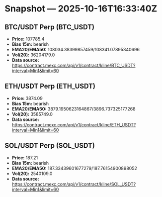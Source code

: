 # Snapshot — 2025-10-16T16:33:40Z

## BTC/USDT Perp (BTC_USDT)
- **Price:** 107785.4
- **Bias 15m:** bearish
- **EMA20/EMA50:** 108034.38399857459/108341.07895340696
- **Vol(20):** 36204179.0
- **Data source:** https://contract.mexc.com/api/v1/contract/kline/BTC_USDT?interval=Min1&limit=60

## ETH/USDT Perp (ETH_USDT)
- **Price:** 3874.09
- **Bias 15m:** bearish
- **EMA20/EMA50:** 3879.1950623164867/3896.737325177268
- **Vol(20):** 3585749.0
- **Data source:** https://contract.mexc.com/api/v1/contract/kline/ETH_USDT?interval=Min1&limit=60

## SOL/USDT Perp (SOL_USDT)
- **Price:** 187.21
- **Bias 15m:** bearish
- **EMA20/EMA50:** 187.33439601677279/187.76154900898052
- **Vol(20):** 2540109.0
- **Data source:** https://contract.mexc.com/api/v1/contract/kline/SOL_USDT?interval=Min1&limit=60
